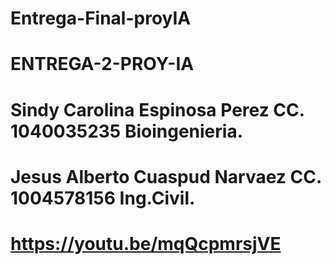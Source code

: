 # Entrega-Final-proyIA
# ENTREGA-2-PROY-IA

# Sindy Carolina Espinosa Perez CC. 1040035235 Bioingenieria.

# Jesus Alberto Cuaspud Narvaez CC. 1004578156 Ing.Civil.


# https://youtu.be/mqQcpmrsjVE
